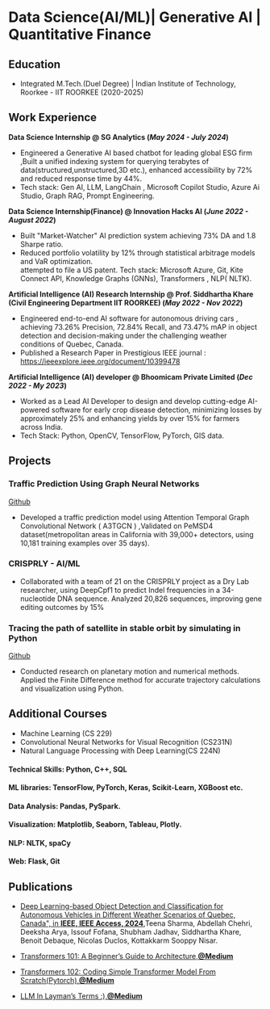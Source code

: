 # Data Science(AI/ML)| Generative AI | Quantitative Finance 


## Education
- Integrated M.Tech.(Duel Degree) |  Indian Institute of Technology, Roorkee - IIT ROORKEE (2020-2025)						       		
  

## Work Experience
**Data Science Internship  @ SG Analytics  (_May 2024 - July 2024_)**
- Engineered a Generative AI based chatbot for leading global ESG firm ,Built a unified 
  indexing system for querying terabytes of data(structured,unstructured,3D etc.), enhanced 
  accessibility by 72% and reduced response time by 44%.
- Tech stack: Gen AI, LLM, LangChain , Microsoft Copilot Studio, Azure Ai Studio, Graph RAG, 
  Prompt Engineering.

**Data Science Internship(Finance) @ Innovation Hacks AI  (_June 2022 - August 2022_)**
- Built "Market-Watcher" AI prediction system achieving 73% DA and 1.8 Sharpe ratio.                
- Reduced portfolio volatility by 12% through statistical arbitrage models and VaR optimization.           
  attempted to file a US patent.
  Tech stack: Microsoft Azure, Git, Kite Connect API, Knowledge Graphs (GNNs), Transformers , 
  NLP( NLTK).

**Artificial Intelligence (AI) Research Internship @ Prof. Siddhartha Khare (Civil Engineering Department IIT ROORKEE)   (_May 2022 - Nov 2022_)**
- Engineered end-to-end AI software for autonomous driving cars , achieving 73.26% Precision, 
  72.84% Recall, and 73.47% mAP in object detection and decision-making under the challenging 
  weather conditions of Quebec, Canada.
- Published a Research Paper in Prestigious IEEE journal : 
  https://ieeexplore.ieee.org/document/10399478

**Artificial Intelligence (AI) developer  @ Bhoomicam Private Limited   (_Dec 2022 - My 2023_)**
- Worked as a Lead AI Developer to design and develop cutting-edge AI-powered software for 
  early crop disease detection,
  minimizing losses by approximately 25% and enhancing yields by over 15% for farmers across 
  India.
- Tech Stack: Python, OpenCV, TensorFlow, PyTorch, GIS data.


## Projects
### Traffic Prediction Using Graph Neural Networks
[Github](https://github.com/20SHUBHAM/Traffic_Prediction_Using_GNN-Graph_Neural_Networks-)

- Developed a traffic prediction model using Attention Temporal Graph Convolutional Network ( A3TGCN ) ,Validated on PeMSD4 dataset(metropolitan areas in California with 39,000+ detectors, using 10,181 training examples over 35 days).

### CRISPRLY - AI/ML 
- Collaborated with a team of 21 on the CRISPRLY project as a Dry Lab researcher, using DeepCpf1 to predict Indel frequencies in a 34-nucleotide DNA sequence. Analyzed 20,826 sequences, improving gene editing outcomes by 15%

### Tracing the path of satellite in stable orbit by simulating in Python
  [Github](https://github.com/20SHUBHAM/Tracing_orbit)
- Conducted research on planetary motion and numerical methods. 
  Applied the Finite Difference method for accurate trajectory calculations and visualization using Python.

##  Additional Courses
-  Machine Learning (CS 229)
-  Convolutional Neural Networks for Visual Recognition
   (CS231N)
-  Natural Language Processing with Deep Learning(CS 224N)

#### Technical Skills: Python, C++, SQL
#### ML libraries: TensorFlow, PyTorch, Keras, Scikit-Learn, XGBoost etc. 
#### Data Analysis: Pandas, PySpark.
#### Visualization: Matplotlib, Seaborn, Tableau, Plotly.
#### NLP: NLTK, spaCy
#### Web: Flask, Git


## Publications
- [Deep Learning-based Object Detection and Classification for Autonomous Vehicles in Different Weather Scenarios of 
   Quebec, Canada", in **IEEE, IEEE Access, 2024**](https://ieeexplore.ieee.org/document/10399478),Teena Sharma, Abdellah Chehri, Deeksha Arya, Issouf Fofana, 
   Shubham Jadhav, Siddhartha Khare, Benoit Debaque, Nicolas Duclos, Kottakkarm Sooppy Nisar.

- [Transformers 101: A Beginner’s Guide to Architecture,**@Medium**](https://medium.com/@Shubham_Jadhav)
- [ Transformers 102: Coding Simple Transformer Model From Scratch(Pytorch),**@Medium**](https://medium.com/@Shubham_Jadhav)
- [LLM In Layman’s Terms :),**@Medium**](https://medium.com/@Shubham_Jadhav)


